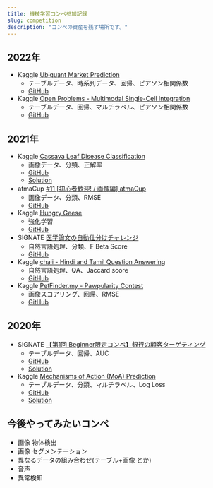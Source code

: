 ```yaml
---
title: 機械学習コンペ参加記録
slug: competition
description: "コンペの資産を残す場所です。"
---
```


## 2022年

- Kaggle [Ubiquant Market Prediction](https://www.kaggle.com/competitions/ubiquant-market-prediction)
    - テーブルデータ、時系列データ、回帰、ピアソン相関係数
    - [GitHub](https://github.com/IMOKURI/ubiquant-market-prediction)
- Kaggle [Open Problems - Multimodal Single-Cell Integration](https://www.kaggle.com/competitions/open-problems-multimodal)
    - テーブルデータ、回帰、マルチラベル、ピアソン相関係数
    - [GitHub](https://github.com/IMOKURI/kaggle-multimodal-single-cell-integration)

## 2021年

- Kaggle [Cassava Leaf Disease Classification](https://www.kaggle.com/c/cassava-leaf-disease-classification)
    - 画像データ、分類、正解率
    - [GitHub](https://github.com/IMOKURI/Cassava-Leaf-Disease-Classification)
    - [Solution](https://www.kaggle.com/c/cassava-leaf-disease-classification/discussion/220599)
- atmaCup [#11 [初心者歓迎! / 画像編] atmaCup](https://www.guruguru.science/competitions/17)
    - 画像データ、分類、RMSE
    - [GitHub](https://github.com/IMOKURI/atmacup11)
- Kaggle [Hungry Geese](https://www.kaggle.com/c/hungry-geese)
    - 強化学習
    - [GitHub](https://github.com/IMOKURI/Hungry-Geese)
- SIGNATE [医学論文の自動仕分けチャレンジ](https://signate.jp/competitions/471)
    - 自然言語処理、分類、F Beta Score
    - [GitHub](https://github.com/IMOKURI/signate-471)
- Kaggle [chaii - Hindi and Tamil Question Answering](https://www.kaggle.com/c/chaii-hindi-and-tamil-question-answering)
    - 自然言語処理、QA、Jaccard score
    - [GitHub](https://github.com/IMOKURI/chaii-Hindi-and-Tamil-QA)
- Kaggle [PetFinder.my - Pawpularity Contest](https://www.kaggle.com/c/petfinder-pawpularity-score)
    - 画像スコアリング、回帰、RMSE
    - [GitHub](https://github.com/IMOKURI/petfinder-pawpularity-score)

## 2020年

- SIGNATE [【第1回 Beginner限定コンペ】銀行の顧客ターゲティング](https://signate.jp/competitions/292)
    - テーブルデータ、回帰、AUC
    - [GitHub](https://github.com/IMOKURI/signate-292)
    - [Solution](https://imokuri123.com/blog/2020/09/signate-292/)
- Kaggle [Mechanisms of Action (MoA) Prediction](https://www.kaggle.com/c/lish-moa)
    - テーブルデータ、分類、マルチラベル、Log Loss
    - [GitHub](https://github.com/IMOKURI/kaggle-lish-moa)
    - [Solution](https://imokuri123.com/blog/2020/12/kaggle-lish-moa/)

## 今後やってみたいコンペ

- 画像 物体検出
- 画像 セグメンテーション
- 異なるデータの組み合わせ(テーブル+画像 とか)
- 音声
- 異常検知
